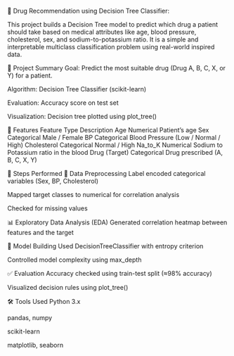 💊 Drug Recommendation using Decision Tree Classifier:

This project builds a Decision Tree model to predict which drug a patient should take based on medical attributes like age, blood pressure, cholesterol, sex, and sodium-to-potassium ratio. It is a simple and interpretable multiclass classification problem using real-world inspired data.

📂 Project Summary
Goal: Predict the most suitable drug (Drug A, B, C, X, or Y) for a patient.

Algorithm: Decision Tree Classifier (scikit-learn)

Evaluation: Accuracy score on test set

Visualization: Decision tree plotted using plot_tree()

🧠 Features
Feature	Type	Description
Age	Numerical	Patient’s age
Sex	Categorical	Male / Female
BP	Categorical	Blood Pressure (Low / Normal / High)
Cholesterol	Categorical	Normal / High
Na_to_K	Numerical	Sodium to Potassium ratio in the blood
Drug (Target)	Categorical	Drug prescribed (A, B, C, X, Y)

🔧 Steps Performed
🧹 Data Preprocessing
Label encoded categorical variables (Sex, BP, Cholesterol)

Mapped target classes to numerical for correlation analysis

Checked for missing values

📊 Exploratory Data Analysis (EDA)
Generated correlation heatmap between features and the target

🧪 Model Building
Used DecisionTreeClassifier with entropy criterion

Controlled model complexity using max_depth

✅ Evaluation
Accuracy checked using train-test split (≈98% accuracy)

Visualized decision rules using plot_tree()

🛠️ Tools Used
Python 3.x

pandas, numpy

scikit-learn

matplotlib, seaborn

